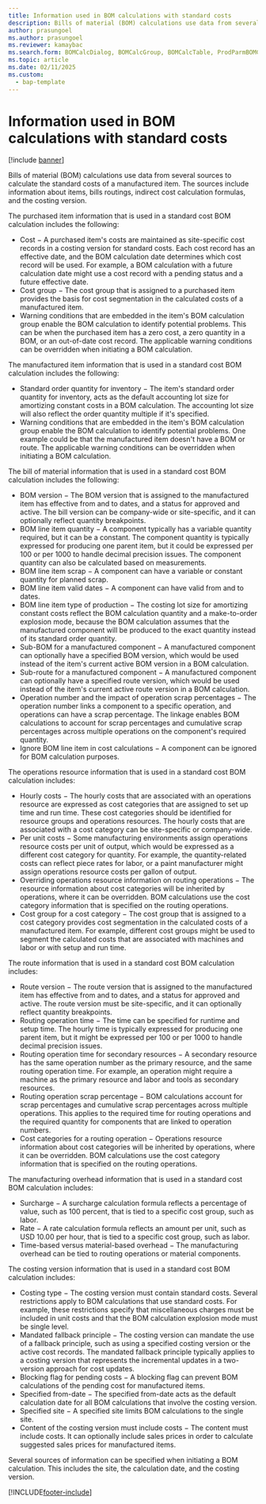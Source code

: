 ```yaml
---
title: Information used in BOM calculations with standard costs
description: Bills of material (BOM) calculations use data from several sources to calculate the standard costs of a manufactured item.
author: prasungoel
ms.author: prasungoel
ms.reviewer: kamaybac
ms.search.form: BOMCalcDialog, BOMCalcGroup, BOMCalcTable, ProdParmBOMCalc
ms.topic: article
ms.date: 02/11/2025
ms.custom: 
  - bap-template
---
```


# Information used in BOM calculations with standard costs

[!include [banner](../includes/banner.md)]

Bills of material (BOM) calculations use data from several sources to calculate the standard costs of a manufactured item. The sources include information about items, bills routings, indirect cost calculation formulas, and the costing version.

The purchased item information that is used in a standard cost BOM calculation includes the following:

- Cost − A purchased item's costs are maintained as site-specific cost records in a costing version for standard costs. Each cost record has an effective date, and the BOM calculation date determines which cost record will be used. For example, a BOM calculation with a future calculation date might use a cost record with a pending status and a future effective date.
- Cost group − The cost group that is assigned to a purchased item provides the basis for cost segmentation in the calculated costs of a manufactured item.
- Warning conditions that are embedded in the item's BOM calculation group enable the BOM calculation to identify potential problems. This can be when the purchased item has a zero cost, a zero quantity in a BOM, or an out-of-date cost record. The applicable warning conditions can be overridden when initiating a BOM calculation.

The manufactured item information that is used in a standard cost BOM calculation includes the following:

- Standard order quantity for inventory − The item's standard order quantity for inventory, acts as the default accounting lot size for amortizing constant costs in a BOM calculation. The accounting lot size will also reflect the order quantity multiple if it's specified.
- Warning conditions that are embedded in the item's BOM calculation group enable the BOM calculation to identify potential problems. One example could be that the manufactured item doesn't have a BOM or route. The applicable warning conditions can be overridden when initiating a BOM calculation.

The bill of material information that is used in a standard cost BOM calculation includes the following:

- BOM version − The BOM version that is assigned to the manufactured item has effective from and to dates, and a status for approved and active. The bill version can be company-wide or site-specific, and it can optionally reflect quantity breakpoints.
- BOM line item quantity − A component typically has a variable quantity required, but it can be a constant. The component quantity is typically expressed for producing one parent item, but it could be expressed per 100 or per 1000 to handle decimal precision issues. The component quantity can also be calculated based on measurements.
- BOM line item scrap − A component can have a variable or constant quantity for planned scrap.
- BOM line item valid dates − A component can have valid from and to dates.
- BOM line item type of production − The costing lot size for amortizing constant costs reflect the BOM calculation quantity and a make-to-order explosion mode, because the BOM calculation assumes that the manufactured component will be produced to the exact quantity instead of its standard order quantity.
- Sub-BOM for a manufactured component − A manufactured component can optionally have a specified BOM version, which would be used instead of the item's current active BOM version in a BOM calculation.
- Sub-route for a manufactured component − A manufactured component can optionally have a specified route version, which would be used instead of the item's current active route version in a BOM calculation.
- Operation number and the impact of operation scrap percentages − The operation number links a component to a specific operation, and operations can have a scrap percentage. The linkage enables BOM calculations to account for scrap percentages and cumulative scrap percentages across multiple operations on the component's required quantity.
- Ignore BOM line item in cost calculations − A component can be ignored for BOM calculation purposes.

The operations resource information that is used in a standard cost BOM calculation includes:

- Hourly costs − The hourly costs that are associated with an operations resource are expressed as cost categories that are assigned to set up time and run time. These cost categories should be identified for resource groups and operations resources. The hourly costs that are associated with a cost category can be site-specific or company-wide.
- Per unit costs − Some manufacturing environments assign operations resource costs per unit of output, which would be expressed as a different cost category for quantity. For example, the quantity-related costs can reflect piece rates for labor, or a paint manufacturer might assign operations resource costs per gallon of output.
- Overriding operations resource information on routing operations − The resource information about cost categories will be inherited by operations, where it can be overridden. BOM calculations use the cost category information that is specified on the routing operations.
- Cost group for a cost category − The cost group that is assigned to a cost category provides cost segmentation in the calculated costs of a manufactured item. For example, different cost groups might be used to segment the calculated costs that are associated with machines and labor or with setup and run time.

The route information that is used in a standard cost BOM calculation includes:

- Route version − The route version that is assigned to the manufactured item has effective from and to dates, and a status for approved and active. The route version must be site-specific, and it can optionally reflect quantity breakpoints.
- Routing operation time − The time can be specified for runtime and setup time. The hourly time is typically expressed for producing one parent item, but it might be expressed per 100 or per 1000 to handle decimal precision issues.
- Routing operation time for secondary resources − A secondary resource has the same operation number as the primary resource, and the same routing operation time. For example, an operation might require a machine as the primary resource and labor and tools as secondary resources.
- Routing operation scrap percentage − BOM calculations account for scrap percentages and cumulative scrap percentages across multiple operations. This applies to the required time for routing operations and the required quantity for components that are linked to operation numbers.
- Cost categories for a routing operation − Operations resource information about cost categories will be inherited by operations, where it can be overridden. BOM calculations use the cost category information that is specified on the routing operations.

The manufacturing overhead information that is used in a standard cost BOM calculation includes:

- Surcharge − A surcharge calculation formula reflects a percentage of value, such as 100 percent, that is tied to a specific cost group, such as labor.
- Rate − A rate calculation formula reflects an amount per unit, such as USD 10.00 per hour, that is tied to a specific cost group, such as labor.
- Time-based versus material-based overhead − The manufacturing overhead can be tied to routing operations or material components.

The costing version information that is used in a standard cost BOM calculation includes:

- Costing type − The costing version must contain standard costs. Several restrictions apply to BOM calculations that use standard costs. For example, these restrictions specify that miscellaneous charges must be included in unit costs and that the BOM calculation explosion mode must be single level.
- Mandated fallback principle − The costing version can mandate the use of a fallback principle, such as using a specified costing version or the active cost records. The mandated fallback principle typically applies to a costing version that represents the incremental updates in a two-version approach for cost updates.
- Blocking flag for pending costs − A blocking flag can prevent BOM calculations of the pending cost for manufactured items.
- Specified from-date − The specified from-date acts as the default calculation date for all BOM calculations that involve the costing version.
- Specified site − A specified site limits BOM calculations to the single site.
- Content of the costing version must include costs − The content must include costs. It can optionally include sales prices in order to calculate suggested sales prices for manufactured items.

Several sources of information can be specified when initiating a BOM calculation. This includes the site, the calculation date, and the costing version.

[!INCLUDE[footer-include](../../includes/footer-banner.md)]
